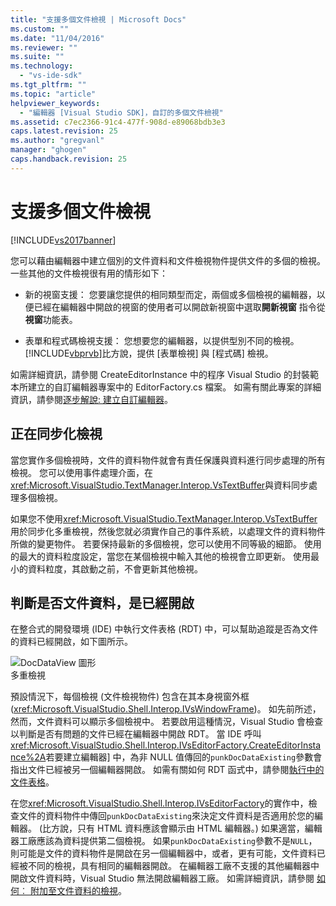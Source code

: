 ```yaml
---
title: "支援多個文件檢視 | Microsoft Docs"
ms.custom: ""
ms.date: "11/04/2016"
ms.reviewer: ""
ms.suite: ""
ms.technology: 
  - "vs-ide-sdk"
ms.tgt_pltfrm: ""
ms.topic: "article"
helpviewer_keywords: 
  - "編輯器 [Visual Studio SDK]，自訂的多個文件檢視"
ms.assetid: c7ec2366-91c4-477f-908d-e89068bdb3e3
caps.latest.revision: 25
ms.author: "gregvanl"
manager: "ghogen"
caps.handback.revision: 25
---
```

# 支援多個文件檢視
[!INCLUDE[vs2017banner](../code-quality/includes/vs2017banner.md)]

您可以藉由編輯器中建立個別的文件資料和文件檢視物件提供文件的多個的檢視。  一些其他的文件檢視很有用的情形如下：  
  
-   新的視窗支援： 您要讓您提供的相同類型而定，兩個或多個檢視的編輯器，以便已經在編輯器中開啟的視窗的使用者可以開啟新視窗中選取**開新視窗** 指令從 **視窗**功能表。  
  
-   表單和程式碼檢視支援： 您想要您的編輯器，以提供型別不同的檢視。  [!INCLUDE[vbprvb](../code-quality/includes/vbprvb_md.md)]比方說，提供 \[表單檢視\] 與 \[程式碼\] 檢視。  
  
 如需詳細資訊，請參閱 CreateEditorInstance 中的程序 Visual Studio 的封裝範本所建立的自訂編輯器專案中的 EditorFactory.cs 檔案。  如需有關此專案的詳細資訊，請參閱[逐步解說: 建立自訂編輯器](../extensibility/walkthrough-creating-a-custom-editor.md)。  
  
## 正在同步化檢視  
 當您實作多個檢視時，文件的資料物件就會有責任保護與資料進行同步處理的所有檢視。  您可以使用事件處理介面，在<xref:Microsoft.VisualStudio.TextManager.Interop.VsTextBuffer>與資料同步處理多個檢視。  
  
 如果您不使用<xref:Microsoft.VisualStudio.TextManager.Interop.VsTextBuffer>用於同步化多重檢視，然後您就必須實作自己的事件系統，以處理文件的資料物件所做的變更物件。  若要保持最新的多個檢視，您可以使用不同等級的細節。  使用的最大的資料粒度設定，當您在某個檢視中輸入其他的檢視會立即更新。  使用最小的資料粒度，其啟動之前，不會更新其他檢視。  
  
## 判斷是否文件資料，是已經開啟  
 在整合式的開發環境 \(IDE\) 中執行文件表格 \(RDT\) 中，可以幫助追蹤是否為文件的資料已經開啟，如下圖所示。  
  
 ![DocDataView 圖形](~/extensibility/media/docdataview.gif "Docdataview")  
多重檢視  
  
 預設情況下，每個檢視 \(文件檢視物件\) 包含在其本身視窗外框 \(<xref:Microsoft.VisualStudio.Shell.Interop.IVsWindowFrame>\)。  如先前所述，然而，文件資料可以顯示多個檢視中。  若要啟用這種情況，Visual Studio 會檢查以判斷是否有問題的文件已經在編輯器中開啟 RDT。  當 IDE 呼叫<xref:Microsoft.VisualStudio.Shell.Interop.IVsEditorFactory.CreateEditorInstance%2A>若要建立編輯器\] 中，為非 NULL 值傳回的`punkDocDataExisting`參數會指出文件已經被另一個編輯器開啟。  如需有關如何 RDT 函式中，請參閱[執行中的文件表格](../extensibility/internals/running-document-table.md)。  
  
 在您<xref:Microsoft.VisualStudio.Shell.Interop.IVsEditorFactory>的實作中，檢查文件的資料物件中傳回`punkDocDataExisting`來決定文件資料是否適用於您的編輯器。  \(比方說，只有 HTML 資料應該會顯示由 HTML 編輯器。\) 如果適當，編輯器工廠應該為資料提供第二個檢視。  如果`punkDocDataExisting`參數不是`NULL`，則可能是文件的資料物件是開啟在另一個編輯器中，或者，更有可能，文件資料已經被不同的檢視，具有相同的編輯器開啟。  在編輯器工廠不支援的其他編輯器中開啟文件資料時，Visual Studio 無法開啟編輯器工廠。  如需詳細資訊，請參閱 [如何︰ 附加至文件資料的檢視](../extensibility/how-to-attach-views-to-document-data.md)。